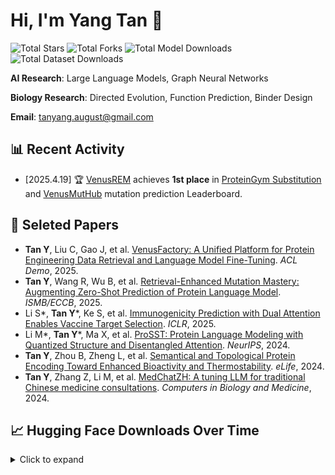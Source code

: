 # Hi, I'm Yang Tan 👋

![Total Stars](https://img.shields.io/badge/Stars-730-blue?logo=github&style=flat-square) <!-- 🔄 stars -->
![Total Forks](https://img.shields.io/badge/Forks-76-blue?logo=github&style=flat-square) <!-- 🔄 forks -->
![Total Model Downloads](https://img.shields.io/badge/Total%20Model%20Downloads-84437-orange?logo=huggingface&style=flat-square) <!-- 🔄 total_hf_models -->
![Total Dataset Downloads](https://img.shields.io/badge/Total%20Dataset%20Downloads-2546-orange?logo=huggingface&style=flat-square) <!-- 🔄 total_hf_datasets -->

**AI Research**: Large Language Models, Graph Neural Networks

**Biology Research**: Directed Evolution, Function Prediction, Binder Design

**Email**: <a href="mailto:tanyang.august@gmail.com">tanyang.august@gmail.com</a>

## 📊 Recent Activity

- [2025.4.19] 🏆 [VenusREM](https://github.com/ai4protein/VenusREM) achieves **1st place** in [ProteinGym Substitution](https://proteingym.org/benchmarks) and [VenusMutHub](https://lianglab.sjtu.edu.cn/muthub/) mutation prediction Leaderboard.

## 🎈 Seleted Papers
- **Tan Y**, Liu C, Gao J, et al. [VenusFactory: A Unified Platform for Protein Engineering Data Retrieval and Language Model Fine-Tuning](https://arxiv.org/abs/2503.15438). *ACL Demo*, 2025.
- **Tan Y**, Wang R, Wu B, et al. [Retrieval-Enhanced Mutation Mastery: Augmenting Zero-Shot Prediction of Protein Language Model](https://arxiv.org/abs/2410.21127). *ISMB/ECCB*, 2025.
- Li S*, **Tan Y***, Ke S, et al. [Immunogenicity Prediction with Dual Attention Enables Vaccine Target Selection](https://openreview.net/forum?id=hWmwL9gizZ). *ICLR*, 2025.
- Li M*, **Tan Y***, Ma X, et al. [ProSST: Protein Language Modeling with Quantized Structure and Disentangled Attention](https://openreview.net/forum?id=4Z7RZixpJQ&referrer=%5Bthe%20profile%20of%20Bozitao%20Zhong%5D(%2Fprofile%3Fid%3D~Bozitao_Zhong1)). *NeurIPS*, 2024.
- **Tan Y**, Zhou B, Zheng L, et al. [Semantical and Topological Protein Encoding Toward Enhanced Bioactivity and Thermostability](https://elifesciences.org/reviewed-preprints/98033). *eLife*, 2024.
- **Tan Y**, Zhang Z, Li M, et al. [MedChatZH: A tuning LLM for traditional Chinese medicine consultations](https://www.sciencedirect.com/science/article/pii/S0010482524003743). *Computers in Biology and Medicine*, 2024.

## 📈 Hugging Face Downloads Over Time

<details>
<summary>Click to expand</summary>

<img src="hf_downloads_chart.png" alt="Download Chart" width="100%">

</details>
